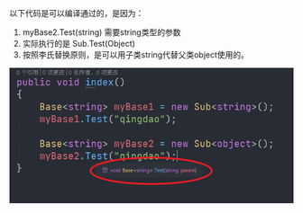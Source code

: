 ﻿以下代码是可以编译通过的，是因为：
1. myBase2.Test(string) 需要string类型的参数
2. 实际执行的是 Sub.Test(Object)
3. 按照李氏替换原则，是可以用子类string代替父类object使用的。 

![Quickerin](_static/quickerin.png)